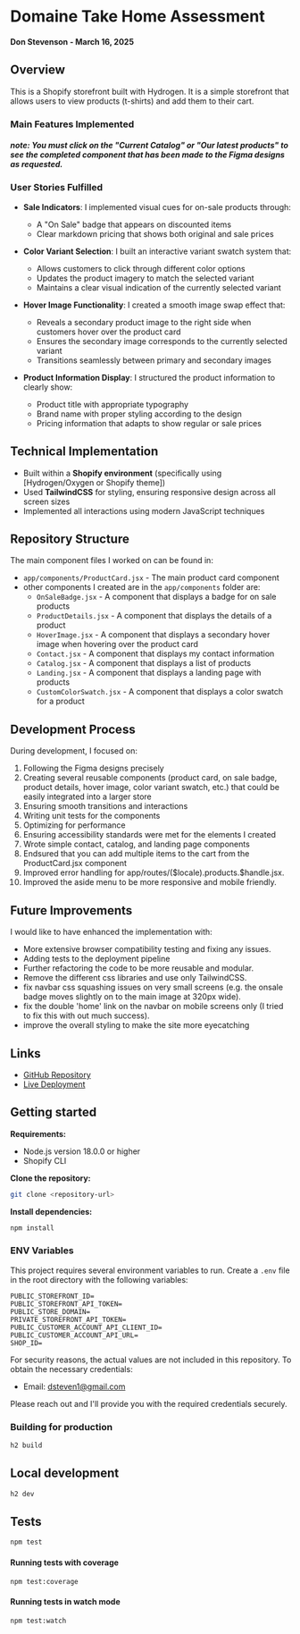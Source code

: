 # Domaine Take Home Assessment

#### Don Stevenson - March 16, 2025

## Overview

This is a Shopify storefront built with Hydrogen. It is a simple storefront that allows users to view products (t-shirts) and add them to their cart.

### Main Features Implemented

##### note: You must click on the "Current Catalog" or "Our latest products" to see the completed component that has been made to the Figma designs as requested.

### User Stories Fulfilled

- **Sale Indicators**: I implemented visual cues for on-sale products through:

  - A "On Sale" badge that appears on discounted items
  - Clear markdown pricing that shows both original and sale prices

- **Color Variant Selection**: I built an interactive variant swatch system that:

  - Allows customers to click through different color options
  - Updates the product imagery to match the selected variant
  - Maintains a clear visual indication of the currently selected variant

- **Hover Image Functionality**: I created a smooth image swap effect that:

  - Reveals a secondary product image to the right side when customers hover over the product card
  - Ensures the secondary image corresponds to the currently selected variant
  - Transitions seamlessly between primary and secondary images

- **Product Information Display**: I structured the product information to clearly show:
  - Product title with appropriate typography
  - Brand name with proper styling according to the design
  - Pricing information that adapts to show regular or sale prices

## Technical Implementation

- Built within a **Shopify environment** (specifically using [Hydrogen/Oxygen or Shopify theme])
- Used **TailwindCSS** for styling, ensuring responsive design across all screen sizes
- Implemented all interactions using modern JavaScript techniques

## Repository Structure

The main component files I worked on can be found in:

- `app/components/ProductCard.jsx` - The main product card component
- other components I created are in the `app/components` folder are:
  - `OnSaleBadge.jsx` - A component that displays a badge for on sale products
  - `ProductDetails.jsx` - A component that displays the details of a product
  - `HoverImage.jsx` - A component that displays a secondary hover image when hovering over the product card
  - `Contact.jsx` - A component that displays my contact information
  - `Catalog.jsx` - A component that displays a list of products
  - `Landing.jsx` - A component that displays a landing page with products
  - `CustomColorSwatch.jsx` - A component that displays a color swatch for a product

## Development Process

During development, I focused on:

1. Following the Figma designs precisely
2. Creating several reusable components (product card, on sale badge, product details, hover image, color variant swatch, etc.) that could be easily integrated into a larger store
3. Ensuring smooth transitions and interactions
4. Writing unit tests for the components
5. Optimizing for performance
6. Ensuring accessibility standards were met for the elements I created
7. Wrote simple contact, catalog, and landing page components
8. Endsured that you can add multiple items to the cart from the ProductCard.jsx component
9. Improved error handling for app/routes/(\$locale).products.$handle.jsx.
10. Improved the aside menu to be more responsive and mobile friendly.

## Future Improvements

I would like to have enhanced the implementation with:

- More extensive browser compatibility testing and fixing any issues.
- Adding tests to the deployment pipeline
- Further refactoring the code to be more reusable and modular.
- Remove the different css libraries and use only TailwindCSS.
- fix navbar css squashing issues on very small screens (e.g. the onsale badge moves slightly on to the main image at 320px wide).
- fix the double 'home' link on the navbar on mobile screens only (I tried to fix this with out much success).
- improve the overall styling to make the site more eyecatching

## Links

- [GitHub Repository](https://github.com/Don-Stevenson/domaine-take-home)
- [Live Deployment](https://domaine-take-home-4dd08a30936658578835.o2.myshopify.dev)

## Getting started

**Requirements:**

- Node.js version 18.0.0 or higher
- Shopify CLI

**Clone the repository:**

```bash
git clone <repository-url>
```

**Install dependencies:**

```bash
npm install
```

### ENV Variables

This project requires several environment variables to run. Create a `.env` file in the root directory with the following variables:

```env
PUBLIC_STOREFRONT_ID=
PUBLIC_STOREFRONT_API_TOKEN=
PUBLIC_STORE_DOMAIN=
PRIVATE_STOREFRONT_API_TOKEN=
PUBLIC_CUSTOMER_ACCOUNT_API_CLIENT_ID=
PUBLIC_CUSTOMER_ACCOUNT_API_URL=
SHOP_ID=
```

For security reasons, the actual values are not included in this repository. To obtain the necessary credentials:

- Email: dsteven1@gmail.com

Please reach out and I'll provide you with the required credentials securely.

### Building for production

```bash
h2 build
```

## Local development

```bash
h2 dev
```

## Tests

```bash
npm test
```

#### Running tests with coverage

```bash
npm test:coverage
```

#### Running tests in watch mode

```bash
npm test:watch
```
